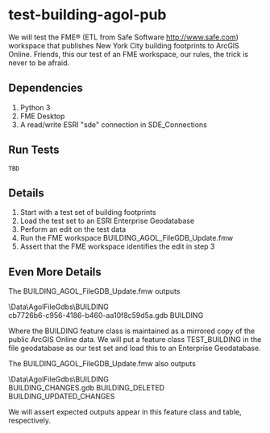 # test-building-agol-pub

We will test the FME® (ETL from Safe Software http://www.safe.com) workspace that publishes New York City building footprints to ArcGIS Online.  Friends, this our test of an FME workspace, our rules, the trick is never to be afraid.

## Dependencies

1. Python 3 
2. FME Desktop
3. A read/write ESRI "sde" connection in SDE_Connections

## Run Tests
```
TBD
```

## Details

1. Start with a test set of building footprints
2. Load the test set to an ESRI Enterprise Geodatabase
3. Perform an edit on the test data
4. Run the FME workspace BUILDING_AGOL_FileGDB_Update.fmw
5. Assert that the FME workspace identifies the edit in step 3

## Even More Details

The BUILDING_AGOL_FileGDB_Update.fmw outputs

\Data\AgolFileGdbs\BUILDING\
    cb7726b6-c956-4186-b460-aa10f8c59d5a.gdb
        BUILDING

Where the BUILDING feature class is maintained as a mirrored copy of the public ArcGIS Online data.  We will put a feature class TEST_BUILDING in the file geodatabase as our test set and load this to an Enterprise Geodatabase.

The BUILDING_AGOL_FileGDB_Update.fmw also outputs 

\Data\AgolFileGdbs\BUILDING\
    BUILDING_CHANGES.gdb
        BUILDING_DELETED
        BUILDING_UPDATED_CHANGES

We will assert expected outputs appear in this feature class and table, respectively.

